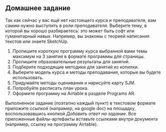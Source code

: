 ## Домашнее задание

Так как сейчас у вас ещё нет настоящего курса и преподавателя, вам самим нужно выступить в роли преподавателя. Выберите тему, в которой вы хорошо разбираетесь: это может быть софт или гуманитарный навык. Например, вы знакомы с теорией написания текстов или знаете SketchUp.

1. Пропишите короткую программу курса выбранной вами темы максимум на 3 занятия в формате программы для страницы.
2. Пропишите образовательные результаты для занятий. 
3. Подберите подходящие методики для занятий из копилки. 
4. Выберите модель курса и методы преподавания, которые вы будете использовать.
5. Придумайте методы оценивания и нарисуйте карту SJM.
6. Попробуйте расписать план урока. 
7. Оформите программу на Airtable в разделе Programs AR.

Выполненное задание (поэтапно каждый пункт) в текстовом формате приложите ссылкой (например, на google doc) на площадку, воспользовавшись кнопкой *Добавить ответ на задание*. Все приложенные файлы-артефакты вставьте ссылками внутри документа (например, ссылку на программу Airtable).